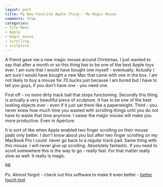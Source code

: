 ```yaml
---
layout: post
title: My New Favorite Apple Thing - My Magic Mouse
comments: true
categories:
- Site News
- Apple
- magic mouse
- scrolling
- sculpture
---
```

A friend gave me a new magic mouse around Christmas. I just wanted to say that after a month or so this thing has to be one of the best Apple toys ever. I am sure that I would have bought one myself - eventually. Actually I am sure I would have bought a new Mac that came with one in the box. I am not likely to buy a mouse for 70 bucks just because I am bored but I have to tell you guys, if you don't have one - you need one.

First off - no more dirty track ball that stops functioning. Secondly this thing is actually a very beautiful piece of sculpture. It has to be one of the best looking objects ever - even if it just sat there like a paperweight. Third - you never knew how much time you wasted with scrolling things until you do not have to waste that time anymore. I swear the magic mouse will make you more productive. Even in Aperture.

It is sort of like when Apple enabled two finger scrolling on their mouse pads only better. I don't know about you but after two finger scrolling on my MacBook Pro I could  never go back to a regular track pad. Same thing with this mouse. I will never give up scrolling. Absolutely fantastic. If you need to scroll somewhere this is the way to go - really fast. For that matter really slow as well. It really is magic.

RB

Ps. Almost forgot - check out this software to make it even better - <a href="http://en.onsoftware.com/the-best-magic-mouse-software/">better touch tool</a>